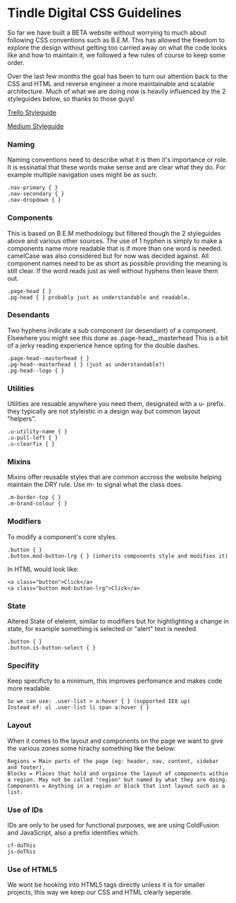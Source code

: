 # Tindle Digital CSS Guidelines

So far we have built a BETA website without worrying to much about following CSS conventions such as B.E.M. This has allowed the freedom to explore the design without getting too carried away on what the code looks like and how to maintain it, we followed a few rules of course to keep some order. 

Over the last few months the goal has been to turn our attention back to the CSS and HTML and reverse engineer a more maintainable and scalable architecture. Much of what we are doing now is heavily influenced by the 2 styleguides below, so thanks to those guys!

[Trello Styleguide](https://gist.github.com/bobbygrace/9e961e8982f42eb91b80#file-trello-css-guide-mdllo!)

[Medium Styleguide](https://gist.github.com/fat/a47b882eb5f84293c4ed)

### Naming

Naming conventions need to describe what it is then it's importance or role. It is essinatial that these words make sense and are clear what they do. For example multiple navigation uses might be as such:

    .nav-primary { }
    .nav-secondary { }
    .nav-dropdown { }

### Components

This is based on B.E.M methodology but filtered though the 2 styleguides above and various other sources. The use of 1 hyphen is simply to make a components name more readable that is if more than one word is needed. camelCase was also considered but for now was decided against. All component names need to be as short as possible providing the meaning is still clear. If the word reads just as well without hyphens then leave them out.

    .page-head { }
    .pg-head { } probably just as understandable and readable.

### Desendants

Two hyphens indicate a sub component (or desendant) of a component. Elsewhere you might see this done as .page-head__masterhead This is a bit of a jerky reading experience hence opting for the double dashes.

    .page-head--masterhead { }
    .pg-head--masterhead { } (just as understandable?)
    .pg-head--logo { }

### Utilities

Utilities are resuable anywhere you need them, designated with a u- prefix. they typically are not styleistic in a design way but common layout "helpers".

    .u-utility-name { }
    .u-pull-left { }
    .u-clearfix { }

### Mixins

Mixins offer reusable styles that are common accross the website helping maintain the DRY rule. Use  m- to signal what the class does.

    .m-border-top { }
    .m-brand-colour { }

### Modifiers 

To modify a component's core styles.

    .button { }
    .button.mod-button-lrg { } (inherits components style and modifies it)

In HTML would look like:

    <a class="button">Click</a>
    <a class="button mod-button-lrg">Click</a>

### State

Altered State of elelemt, similar to modifiers but for hightlighting a change in state, for example something is selected or "alert" text is needed.

    .button { }
    .button.is-button-select { }

### Specifity

Keep specificty to a minimum, this improves perfomance and makes code more readable.

    So we can use: .user-list > a:hover { } (supported IE8 up)
    Instead of: ul .user-list li span a:hover { }

### Layout

When it comes to the layout and components on the page we want to give the various zones some hirachy something like the below:

    Regions = Main parts of the page (eg: header, nav, content, sidebar and footer),
    Blocks = Places that hold and orgainse the layout of components within a region. May not be called "region" but named by what they are doing.
    Components = Anything in a region or block that isnt layout such as a list.
    
### Use of IDs

IDs are only to be used for functional purposes, we are using ColdFusion and JavaScript, also a prefix identifies which.

    cf-doThis
    js-doThis

### Use of HTML5

We wont be hooking into HTML5 tags directly unless it is for smaller projects, this way we keep our CSS and HTML clearly seperate. 


